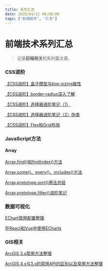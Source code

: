 ```yaml
---
title: 系列汇总
date: 2020/04/12 00:00:00
tags: ["前端技术", "汇总"]
---
```


# 前端技术系列汇总

<ClientOnly>
  <display-bar :displayData="$frontmatter"></display-bar>
</ClientOnly>

> 记录**前端相关**的系列篇文章。

### CSS进阶

<a href="/blog/frontend/css&html/box-model-and-box-sizing.html" target="_blank">【CSS进阶】盒子模型与box-sizing属性</a>

<a href="/blog/frontend/css&html/css-border-radius.html" target="_blank">【CSS进阶】border-radius深入了解</a>

<a href="/blog/frontend/css&html/css-selector-1.html" target="_blank">【CSS进阶】选择器进阶笔记（1）</a>

<a href="/blog/frontend/css&html/css-selector-2.html" target="_blank">【CSS进阶】选择器进阶笔记（2）伪类</a>

<a href="/blog/frontend/css&html/flex-and-grid.html" target="_blank">【CSS进阶】Flex和Grid布局</a>

### JavaScript方法

#### Array

<a href="/blog/frontend/javascript/array-find-and-findindex.html" target="_blank">Array.find()和findIndex()方法</a>

<a href="/blog/frontend/javascript/array-some-and-every-and-includes.html" target="_blank">Array.some()、every()、includes()方法</a>

<a href="/blog/frontend/javascript/array-sort.html" target="_blank">Array.prototype.sort()用法总结</a>

<a href="/blog/frontend/javascript/array-filter.html" target="_blank">Array.prototype.filter()进阶笔记</a>

### 数据可视化

<a href="/blog/frontend/other/echart-basic-config.html" target="_blank">EChart常用配置整理</a>

<a href="/blog/frontend/other/use-echart-in-react-and-vue.html" target="_blank">在React和Vue中使用ECharts</a>

###  GIS相关

<a href="/blog/frontend/gis/arcgis-api-for-js.html" target="_blank">ArcGIS 3.x常用方法整理</a>

<a href="/blog/frontend/gis/arcgis-api-for-js-4x.html" target="_blank">ArcGIS 4.x与3.x的常用API的区别以及常用方法整理</a>

